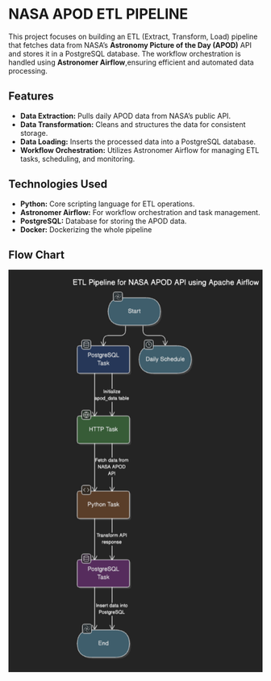 # NASA APOD ETL PIPELINE
This project focuses on building an ETL (Extract, Transform, Load) pipeline that fetches data from NASA’s **Astronomy Picture of the Day (APOD)** API and stores it in a PostgreSQL database. The workflow orchestration is handled using **Astronomer Airflow**,ensuring efficient and automated data processing.

## **Features**
* **Data Extraction:** Pulls daily APOD data from NASA’s public API.
* **Data Transformation:** Cleans and structures the data for consistent storage.
* **Data Loading:** Inserts the processed data into a PostgreSQL database.
* **Workflow Orchestration:** Utilizes Astronomer Airflow for managing ETL tasks, scheduling, and monitoring.

## **Technologies Used**
* **Python:** Core scripting language for ETL operations.
* **Astronomer Airflow:** For workflow orchestration and task management.
* **PostgreSQL:** Database for storing the APOD data.
* **Docker:** Dockerizing the whole pipeline

## **Flow Chart**
<img src="/images/flowchart.png">
 